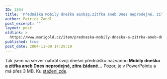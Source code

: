 ```yaml
---
ID: 1394
title: 'Přednáška Mobily dneška a&nbsp;zítřka aneb Dnes neprodejné, zítra žádané&#8230;'
author: Patrick Zandl
post_excerpt: ""
layout: post
oldlink: >
  https://www.marigold.cz/item/prednaska-mobily-dneska-a-zitrka-aneb-dnes-neprodejne-zitra-zadane
published: true
post_date: 2004-11-09 14:29:19
---
```

<p>
Tak jsem na server nahrál svoji dnešní přednášku nazvanou <b>Mobily dneška a zítřka aneb Dnes neprodejné, zítra žádané&#8230;</b> Pozor, je v PowerPointu a má přes 3 MB. Ku <a href="http://www.marigold.cz/download/mobily_zitrka.ppt">stažení zde</a>.
</p>
